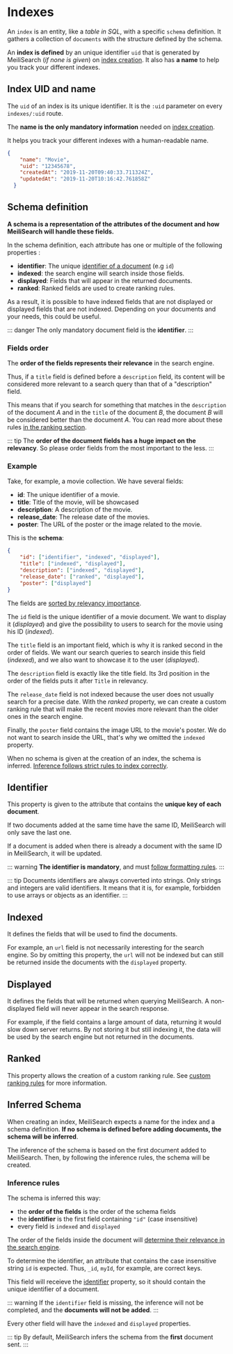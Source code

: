 # Indexes

An `index` is an entity, like a *table in SQL*, with a specific `schema` definition. It gathers a collection of `documents` with the structure defined by the schema.

An **index is defined** by an unique identifier `uid` that is generated by MeiliSearch (*if none is given*) on [index creation](/references/indexes.md#create-an-index). It also has **a name** to help you track your different indexes.

## Index UID and name

The `uid` of an index is its unique identifier. It is the `:uid` parameter on every `indexes/:uid` route.

The **name is the only mandatory information** needed on [index creation](/references/indexes.md#create-an-index).

It helps you track your different indexes with a human-readable name.

```json
{
    "name": "Movie",
    "uid": "12345678",
    "createdAt": "2019-11-20T09:40:33.711324Z",
    "updatedAt": "2019-11-20T10:16:42.761858Z"
  }
```

## Schema definition

**A schema is a representation of the attributes of the document and how MeiliSearch will handle these fields.**

In the schema definition, each attribute has one or multiple of the following properties :

* **identifier**: The unique [identifier of a document](/main_concepts/documents.md#documents-identifiers) (e.g `id`)
* **indexed**: the search engine will search inside those fields.
* **displayed**: Fields that will appear in the returned documents.
* **ranked**: Ranked fields are used to create ranking rules.

As a result, it is possible to have indexed fields that are not displayed or displayed fields that are not indexed. Depending on your documents and your needs, this could be useful.

::: danger
The only mandatory document field is the **identifier**.
:::

### Fields order

The **order of the fields represents their relevance** in the search engine.

Thus, if a `title` field is defined before a `description` field, its content will be considered more relevant to a search query than that of a "description" field.
<!-- <Badge text="soon" type="warn"/> -->

This means that if you search for something that matches in the `description` of the document _A_ and in the `title` of the document _B_,
the document _B_ will be considered better than the document _A_. You can read more about these rules [in the ranking section][1].

[1]: /advanced_guides/ranking.md#ranking-rules

<!-- TODO change doc link -->
::: tip
The **order of the document fields has a huge impact on the relevancy**. So please order fields from the most important to the less.
:::

### Example

Take, for example, a movie collection. We have several fields:

* **id**: The unique identifier of a movie.
* **title**: Title of the movie, will be showcased
* **description**: A description of the movie.
* **release_date**: The release date of the movies.
* **poster**: The URL of the poster or the image related to the movie.

This is the **schema**:

```json
{
    "id": ["identifier", "indexed", "displayed"],
    "title": ["indexed", "displayed"],
    "description": ["indexed", "displayed"],
    "release_date": ["ranked", "displayed"],
    "poster": ["displayed"]
}
```

The fields are [sorted by relevancy importance](/main_concepts/indexes.md#fields-order).

The `id` field is the unique identifier of a movie document. We want to display it (*displayed*) and give the possibility to users to search for the movie using his ID (*indexed*).

The `title` field is an important field, which is why it is ranked second in the order of fields. We want
our search queries to search inside this field (*indexed*), and we also want to showcase it to the user (*displayed*).

The `description` field is exactly like the title field. Its 3rd position in the order of the fields puts it after `Title` in relevancy.

The `release_date` field is not indexed because the user does not usually search for a precise date. With the *ranked* property, we can create a custom ranking rule
that will make the recent movies more relevant than the older ones in the search engine.

Finally, the `poster` field contains the image URL to the movie's poster. We do not want to search inside the URL, that's why we omitted the `indexed` property.

When no schema is given at the creation of an index, the schema is inferred. [Inference follows strict rules to index correctly](/main_concepts/indexes.md#schema-definition).

## Identifier

This property is given to the attribute that contains the **unique key of each document**.

If two documents added at the same time have the same ID, MeiliSearch will only save the last one.

If a document is added when there is already a document with the same ID in MeiliSearch, it will be updated.

::: warning
**The identifier is mandatory**, and must [follow formatting rules](/main_concepts/documents.md#documents-identifiers).
:::


::: tip
Documents identifiers are always converted into strings. Only strings and integers are valid identifiers.
It means that it is, for example, forbidden to use arrays or objects as an identifier.
:::



## Indexed

It defines the fields that will be used to find the documents.

For example, an `url` field is not necessarily interesting for the search engine. So by omitting this property, the `url` will not be indexed but can still be returned inside the documents with the `displayed` property.

## Displayed

It defines the fields that will be returned when querying MeiliSearch. A non-displayed field will never appear in the search response.

For example, if the field contains a large amount of data, returning it would slow down server returns. By not storing it but still indexing it, the data will be used by the search engine but not returned in the documents.

## Ranked

This property allows the creation of a custom ranking rule. See [custom ranking rules](/advanced_guides/ranking.md#custom-ranking-rules) for more information.

## Inferred Schema

When creating an index, MeiliSearch expects a name for the index and a schema definition. **If no schema is defined before adding documents, the schema will be inferred**.

The inference of the schema is based on the first document added to MeiliSearch. Then, by following the inference rules, the schema will be created.

### Inference rules

The schema is inferred this way:
 - the **order of the fields** is the order of the schema fields
 - the **identifier** is the first field containing `"id"` (case insensitive)
 - every field is `indexed` and `displayed`

The order of the fields inside the document will [determine their relevance in the search engine](/main_concepts/indexes.md#fields-order).

To determine the identifier, an attribute that contains the case insensitive string `id` is expected. Thus, `_id`, `myId`, for example, are correct keys.

This field will receieve the [identifier](/main_concepts/indexes.md#identifier) property, so it should contain the unique identifier of a document.

::: warning
If the `identifier` field is missing, the inference will not be completed, and the **documents will not be added**.
:::

Every other field will have the `indexed` and `displayed` properties.


::: tip
By default, MeiliSearch infers the schema from the **first** document sent.
:::
